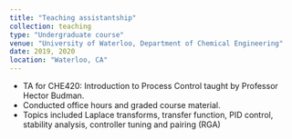 ```yaml
---
title: "Teaching assistantship"
collection: teaching
type: "Undergraduate course"
venue: "University of Waterloo, Department of Chemical Engineering"
date: 2019, 2020
location: "Waterloo, CA"
---
```

- TA for CHE420: Introduction to Process Control taught by Professor Hector Budman.<br/>
- Conducted office hours and graded course material.
- Topics included Laplace transforms, transfer function, PID control, stability analysis, controller tuning and pairing (RGA)
